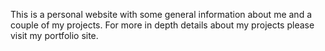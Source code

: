 This is a personal website with some general information about me and a couple of my projects. For more in depth details about my projects please visit my portfolio site.